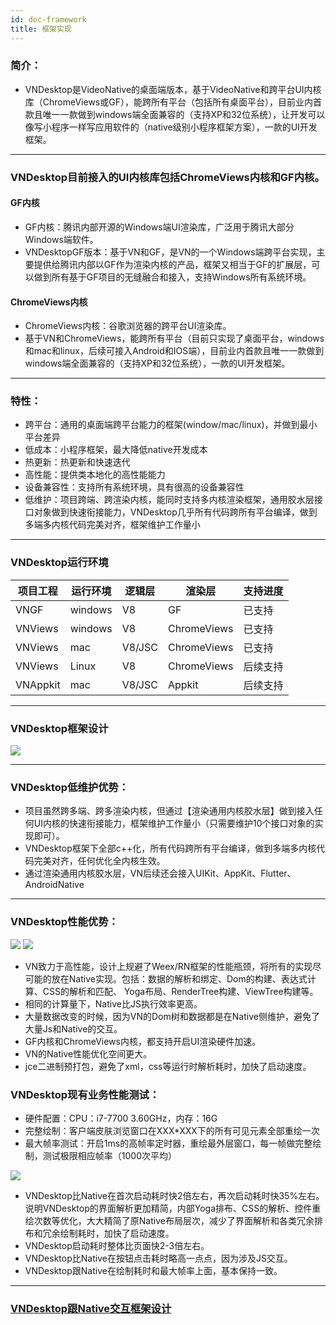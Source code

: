 ```yaml
---
id: doc-framework
title: 框架实现
---
```


### 简介：
* VNDesktop是VideoNative的桌面端版本，基于VideoNative和跨平台UI内核库（ChromeViews或GF），能跨所有平台（包括所有桌面平台），目前业内首款且唯一一款做到windows端全面兼容的（支持XP和32位系统），让开发可以像写小程序一样写应用软件的（native级别小程序框架方案），一款的UI开发框架。

---

### VNDesktop目前接入的UI内核库包括ChromeViews内核和GF内核。

#### GF内核
* GF内核：腾讯内部开源的Windows端UI渲染库，广泛用于腾讯大部分Windows端软件。  
* VNDesktopGF版本：基于VN和GF，是VN的一个Windows端跨平台实现，主要提供给腾讯内部以GF作为渲染内核的产品，框架又相当于GF的扩展层，可以做到所有基于GF项目的无缝融合和接入，支持Windows所有系统环境。

#### ChromeViews内核
* ChromeViews内核：谷歌浏览器的跨平台UI渲染库。  
* 基于VN和ChromeViews，能跨所有平台（目前只实现了桌面平台，windows和mac和linux，后续可接入Android和IOS端），目前业内首款且唯一一款做到windows端全面兼容的（支持XP和32位系统），一款的UI开发框架。

---

### 特性：
* 跨平台：通用的桌面端跨平台能力的框架(window/mac/linux)，并做到最小平台差异
* 低成本：小程序框架，最大降低native开发成本
* 热更新：热更新和快速迭代
* 高性能：提供类本地化的高性能能力
* 设备兼容性：支持所有系统环境，具有很高的设备兼容性
* 低维护：项目跨端、跨渲染内核，能同时支持多内核渲染框架，通用胶水层接口对象做到快速衔接能力，VNDesktop几乎所有代码跨所有平台编译，做到多端多内核代码完美对齐，框架维护工作量小

---

### VNDesktop运行环境

项目工程	  |        运行环境	      |        逻辑层    |      渲染层        |      支持进度
---          |         ---          | ---             | ---        | ---
VNGF         |    windows	        |	V8              |            GF        |            已支持
VNViews      |    windows	        |	V8	        |           ChromeViews        |            已支持
VNViews      |    mac	            |	V8/JSC	        |            ChromeViews        |            已支持
VNViews      |    Linux	            |	V8	        |            ChromeViews        |            后续支持
VNAppkit     |    mac	            |	V8/JSC              |            Appkit        |            后续支持

---

### VNDesktop框架设计

![](https://videonative.io/img/framework_2.png)

---

### VNDesktop低维护优势：
* 项目虽然跨多端、跨多渲染内核，但通过【渲染通用内核胶水层】做到接入任何UI内核的快速衔接能力，框架维护工作量小（只需要维护10个接口对象的实现即可）。   
* VNDesktop框架下全部c++化，所有代码跨所有平台编译，做到多端多内核代码完美对齐，任何优化全内核生效。   
* 通过渲染通用内核胶水层，VN后续还会接入UIKit、AppKit、Flutter、AndroidNative   

---

### VNDesktop性能优势：

![](https://videonative.io/img/framework_0.png)
![](https://videonative.io/img/framework_1.png)

* VN致力于高性能，设计上规避了Weex/RN框架的性能瓶颈，将所有的实现尽可能的放在Native实现。包括：数据的解析和绑定、Dom的构建、表达式计算、CSS的解析和匹配、 Yoga布局、RenderTree构建、ViewTree构建等。
* 相同的计算量下，Native比JS执行效率更高。
* 大量数据改变的时候，因为VN的Dom树和数据都是在Native侧维护，避免了大量Js和Native的交互。
* GF内核和ChromeViews内核，都支持开启UI渲染硬件加速。
* VN的Native性能优化空间更大。
* jce二进制预打包，避免了xml，css等运行时解析耗时，加快了启动速度。

### VNDesktop现有业务性能测试：
* 硬件配置：CPU：i7-7700 3.60GHz，内存：16G
* 完整绘制：客户端皮肤浏览窗口在XXX*XXX下的所有可见元素全部重绘一次
* 最大帧率测试：开启1ms的高帧率定时器，重绘最外层窗口，每一帧做完整绘制，测试极限相应帧率（1000次平均）

![](https://videonative.io/img/framework_3.png)

* VNDesktop比Native在首次启动耗时快2倍左右，再次启动耗时快35%左右。说明VNDesktop的界面解析更加精简，内部Yoga排布、CSS的解析、控件重绘次数等优化，大大精简了原Native布局层次，减少了界面解析和各类冗余排布和冗余绘制耗时，加快了启动速度。
* VNDesktop启动耗时整体比页面快2-3倍左右。
* VNDesktop比Native在按钮点击耗时略高一点点，因为涉及JS交互。
* VNDesktop跟Native在绘制耗时和最大帧率上面，基本保持一致。

---

### [VNDesktop跟Native交互框架设计](doc-connection)

